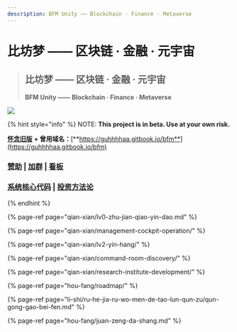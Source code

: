 ```yaml
---
description: BF​M Unity —— Blockchain · Finance · Metaverse
---
```


# 比坊梦 —— 区块链 · 金融 · 元宇宙

> ## **比坊梦 —— 区块链 · 金融 · 元宇宙**
>
> **BF​M Unity —— Blockchain · Finance · Metaverse**

![](.gitbook/assets/bfm-unity-3.0%20%281%29.png)

{% hint style="info" %}
NOTE: **This project is in beta. Use at your own risk.** 

[**怀念旧版**](https://guhhhhaa.gitbook.io/bfm-unity-doc-v1/) **+ 曾用域名：**[**https://guhhhhaa.gitbook.io/bfm**](https://guhhhhaa.gitbook.io/bfm)

### [赞助](https://guhhhhaa.gitbook.io/bfm/juan-zeng-da-shang) \| [加群](https://guhhhhaa.gitbook.io/bfm/ru-he-jia-ru-wo-men-de-tao-lun-qun-zu) \| [看板](https://trello.com/b/z4aDgNAL/todolist)

### [**系统核心代码**](https://guhhhhaa.gitbook.io/bfm/ruan-jian-bfm-on-python) \| [**投资方法论**](https://guhhhhaa.gitbook.io/joinquant/jin-rong-li-lun-zong-jie)
{% endhint %}

{% page-ref page="qian-xian/lv0-zhu-jian-qiao-yin-dao.md" %}

{% page-ref page="qian-xian/management-cockpit-operation/" %}

{% page-ref page="qian-xian/lv2-yin-hang/" %}

{% page-ref page="qian-xian/command-room-discovery/" %}

{% page-ref page="qian-xian/research-institute-development/" %}

{% page-ref page="hou-fang/roadmap/" %}

{% page-ref page="li-shi/ru-he-jia-ru-wo-men-de-tao-lun-qun-zu/qun-gong-gao-bei-fen.md" %}

{% page-ref page="hou-fang/juan-zeng-da-shang.md" %}

